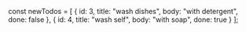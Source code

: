 const newTodos = [
  {
    id: 3,
    title: "wash dishes",
    body: "with detergent",
    done: false
  },
  {
    id: 4,
    title: "wash self",
    body: "with soap",
    done: true
  }
];
